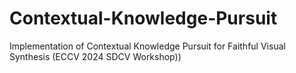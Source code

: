 # Contextual-Knowledge-Pursuit
Implementation of Contextual Knowledge Pursuit for Faithful Visual Synthesis (ECCV 2024 SDCV Workshop))
